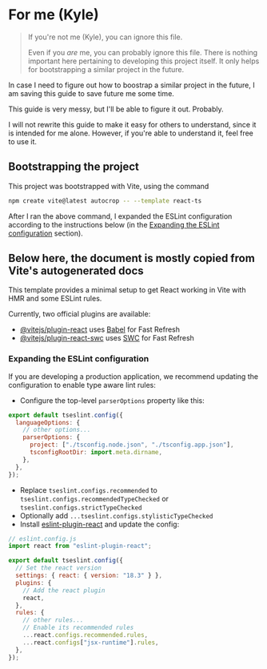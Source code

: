 # For me (Kyle)

> If you're not me (Kyle), you can ignore this file.
>
> Even if you _are_ me, you can probably ignore this file.
> There is nothing important here pertaining to developing this project itself.
> It only helps for bootstrapping a similar project in the future.

In case I need to figure out how to boostrap a similar project in the future,
I am saving this guide to save future me some time.

This guide is very messy, but I'll be able to figure it out. Probably.

I will not rewrite this guide to make it easy for others to understand, since it is intended for me alone. However, if you're able to understand it, feel free to use it.

## Bootstrapping the project

This project was bootstrapped with Vite, using the command

```sh
npm create vite@latest autocrop -- --template react-ts
```

After I ran the above command, I expanded the ESLint configuration according to the instructions below (in the [Expanding the ESLint configuration](#expanding-the-eslint-configuration) section).

## Below here, the document is mostly copied from Vite's autogenerated docs

This template provides a minimal setup to get React working in Vite with HMR and some ESLint rules.

Currently, two official plugins are available:

- [@vitejs/plugin-react](https://github.com/vitejs/vite-plugin-react/blob/main/packages/plugin-react/README.md) uses [Babel](https://babeljs.io/) for Fast Refresh
- [@vitejs/plugin-react-swc](https://github.com/vitejs/vite-plugin-react-swc) uses [SWC](https://swc.rs/) for Fast Refresh

### Expanding the ESLint configuration

If you are developing a production application, we recommend updating the configuration to enable type aware lint rules:

- Configure the top-level `parserOptions` property like this:

```js
export default tseslint.config({
  languageOptions: {
    // other options...
    parserOptions: {
      project: ["./tsconfig.node.json", "./tsconfig.app.json"],
      tsconfigRootDir: import.meta.dirname,
    },
  },
});
```

- Replace `tseslint.configs.recommended` to `tseslint.configs.recommendedTypeChecked` or `tseslint.configs.strictTypeChecked`
- Optionally add `...tseslint.configs.stylisticTypeChecked`
- Install [eslint-plugin-react](https://github.com/jsx-eslint/eslint-plugin-react) and update the config:

```js
// eslint.config.js
import react from "eslint-plugin-react";

export default tseslint.config({
  // Set the react version
  settings: { react: { version: "18.3" } },
  plugins: {
    // Add the react plugin
    react,
  },
  rules: {
    // other rules...
    // Enable its recommended rules
    ...react.configs.recommended.rules,
    ...react.configs["jsx-runtime"].rules,
  },
});
```
